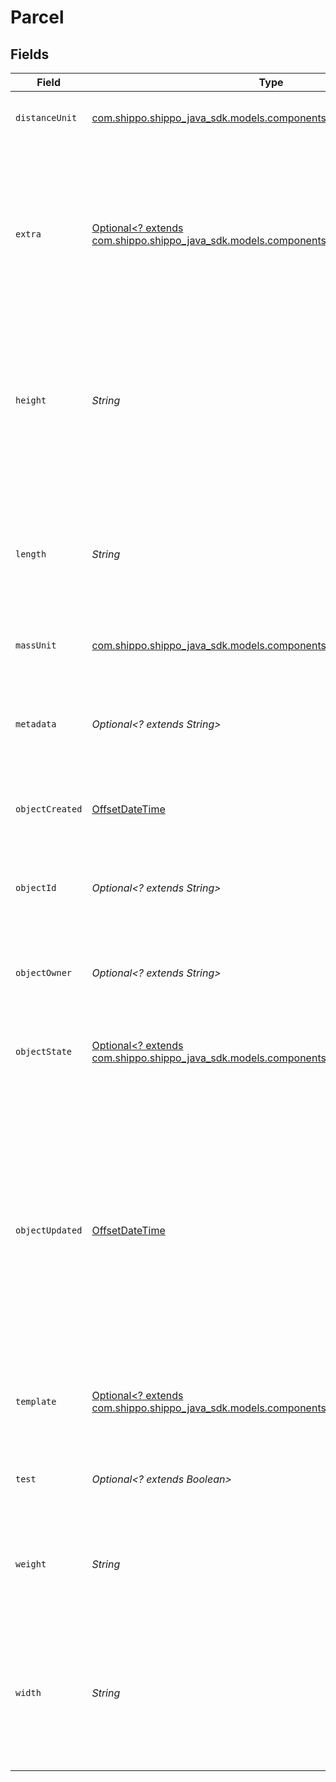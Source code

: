 # Parcel


## Fields

| Field                                                                                                                                                                                                                                         | Type                                                                                                                                                                                                                                          | Required                                                                                                                                                                                                                                      | Description                                                                                                                                                                                                                                   | Example                                                                                                                                                                                                                                       |
| --------------------------------------------------------------------------------------------------------------------------------------------------------------------------------------------------------------------------------------------- | --------------------------------------------------------------------------------------------------------------------------------------------------------------------------------------------------------------------------------------------- | --------------------------------------------------------------------------------------------------------------------------------------------------------------------------------------------------------------------------------------------- | --------------------------------------------------------------------------------------------------------------------------------------------------------------------------------------------------------------------------------------------- | --------------------------------------------------------------------------------------------------------------------------------------------------------------------------------------------------------------------------------------------- |
| `distanceUnit`                                                                                                                                                                                                                                | [com.shippo.shippo_java_sdk.models.components.DistanceUnitEnum](../../models/components/DistanceUnitEnum.md)                                                                                                                                  | :heavy_check_mark:                                                                                                                                                                                                                            | The measure unit used for length, width and height.                                                                                                                                                                                           | in                                                                                                                                                                                                                                            |
| `extra`                                                                                                                                                                                                                                       | [Optional<? extends com.shippo.shippo_java_sdk.models.components.ParcelExtra>](../../models/components/ParcelExtra.md)                                                                                                                        | :heavy_minus_sign:                                                                                                                                                                                                                            | An object holding optional extra services to be requested for each parcel in a multi-piece shipment. <br/>See the <a href="#section/Parcel-Extras">Parcel Extra table below</a> for all available services.                                   |                                                                                                                                                                                                                                               |
| `height`                                                                                                                                                                                                                                      | *String*                                                                                                                                                                                                                                      | :heavy_check_mark:                                                                                                                                                                                                                            | **Required if template is not specified**<br><br/>Height of the parcel. Up to six digits in front and four digits after the decimal separator are accepted.                                                                                   | 1                                                                                                                                                                                                                                             |
| `length`                                                                                                                                                                                                                                      | *String*                                                                                                                                                                                                                                      | :heavy_check_mark:                                                                                                                                                                                                                            | **Required if template is not specified**<br><br/>Length of the Parcel. Up to six digits in front and four digits after the decimal separator are accepted.                                                                                   | 1                                                                                                                                                                                                                                             |
| `massUnit`                                                                                                                                                                                                                                    | [com.shippo.shippo_java_sdk.models.components.WeightUnitEnum](../../models/components/WeightUnitEnum.md)                                                                                                                                      | :heavy_check_mark:                                                                                                                                                                                                                            | The unit used for weight.                                                                                                                                                                                                                     | lb                                                                                                                                                                                                                                            |
| `metadata`                                                                                                                                                                                                                                    | *Optional<? extends String>*                                                                                                                                                                                                                  | :heavy_minus_sign:                                                                                                                                                                                                                            | A string of up to 100 characters that can be filled with any additional information you want to attach to the object.                                                                                                                         |                                                                                                                                                                                                                                               |
| `objectCreated`                                                                                                                                                                                                                               | [OffsetDateTime](https://docs.oracle.com/javase/8/docs/api/java/time/OffsetDateTime.html)                                                                                                                                                     | :heavy_minus_sign:                                                                                                                                                                                                                            | Date and time of Parcel creation.                                                                                                                                                                                                             | 2014-07-09T02:19:13.174Z                                                                                                                                                                                                                      |
| `objectId`                                                                                                                                                                                                                                    | *Optional<? extends String>*                                                                                                                                                                                                                  | :heavy_minus_sign:                                                                                                                                                                                                                            | Unique identifier of the given Parcel object. This ID is required to create a Shipment object.                                                                                                                                                | adcfdddf8ec64b84ad22772bce3ea37a                                                                                                                                                                                                              |
| `objectOwner`                                                                                                                                                                                                                                 | *Optional<? extends String>*                                                                                                                                                                                                                  | :heavy_minus_sign:                                                                                                                                                                                                                            | Username of the user who created the Parcel object.                                                                                                                                                                                           | shippotle@shippo.com                                                                                                                                                                                                                          |
| `objectState`                                                                                                                                                                                                                                 | [Optional<? extends com.shippo.shippo_java_sdk.models.components.ObjectState>](../../models/components/ObjectState.md)                                                                                                                        | :heavy_minus_sign:                                                                                                                                                                                                                            | A Parcel will only be valid when all required values have been sent and validated successfully.                                                                                                                                               | VALID                                                                                                                                                                                                                                         |
| `objectUpdated`                                                                                                                                                                                                                               | [OffsetDateTime](https://docs.oracle.com/javase/8/docs/api/java/time/OffsetDateTime.html)                                                                                                                                                     | :heavy_minus_sign:                                                                                                                                                                                                                            | Date and time of last Parcel update. Since you cannot update Parcels after they were created, this time stamp reflects the time when the Parcel was changed by Shippo's systems for the last time, e.g., during sorting the dimensions given. | 2014-07-09T02:19:13.174Z                                                                                                                                                                                                                      |
| `template`                                                                                                                                                                                                                                    | [Optional<? extends com.shippo.shippo_java_sdk.models.components.ParcelTemplateEnumSet>](../../models/components/ParcelTemplateEnumSet.md)                                                                                                    | :heavy_minus_sign:                                                                                                                                                                                                                            | If template is passed, `length`, `width`, `height`, and `distance_unit` are not required                                                                                                                                                      |                                                                                                                                                                                                                                               |
| `test`                                                                                                                                                                                                                                        | *Optional<? extends Boolean>*                                                                                                                                                                                                                 | :heavy_minus_sign:                                                                                                                                                                                                                            | Indicates whether the object has been created in test mode.                                                                                                                                                                                   |                                                                                                                                                                                                                                               |
| `weight`                                                                                                                                                                                                                                      | *String*                                                                                                                                                                                                                                      | :heavy_check_mark:                                                                                                                                                                                                                            | Weight of the parcel. Up to six digits in front and four digits after the decimal separator are accepted.                                                                                                                                     | 1                                                                                                                                                                                                                                             |
| `width`                                                                                                                                                                                                                                       | *String*                                                                                                                                                                                                                                      | :heavy_check_mark:                                                                                                                                                                                                                            | **Required if template is not specified**<br><br/>Width of the Parcel. Up to six digits in front and four digits after the decimal separator are accepted.                                                                                    | 1                                                                                                                                                                                                                                             |
